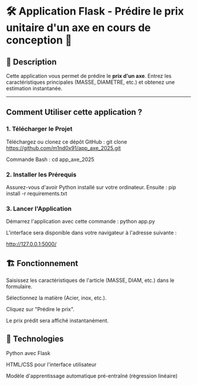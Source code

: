 # 🛠️ Application Flask - Prédire le prix unitaire d'un axe en cours de conception 🚀

## 📖 Description
Cette application vous permet de prédire le **prix d'un axe**. Entrez les caractéristiques principales (MASSE, DIAMETRE, etc.) et obtenez une estimation instantanée.

---

##  Comment Utiliser cette application ?

### 1. Télécharger le Projet
Téléchargez ou clonez ce dépôt GitHub : git clone https://github.com/m1nd0x91/app_axe_2025.git

Commande Bash : cd app_axe_2025

### 2. Installer les Prérequis
Assurez-vous d'avoir Python installé sur votre ordinateur.
Ensuite : pip install -r requirements.txt

### 3. Lancer l'Application
Démarrez l'application avec cette commande : python app.py

L'interface sera disponible dans votre navigateur à l'adresse suivante :

http://127.0.0.1:5000/

## 🏗️ Fonctionnement

Saisissez les caractéristiques de l'article (MASSE, DIAM, etc.) dans le formulaire.

Sélectionnez la matière (Acier, inox, etc.).

Cliquez sur "Prédire le prix".

Le prix prédit sera affiché instantanément.

## 🌟 Technologies

Python avec Flask

HTML/CSS pour l'interface utilisateur

Modèle d'apprentissage automatique pré-entraîné (règression linéaire)






